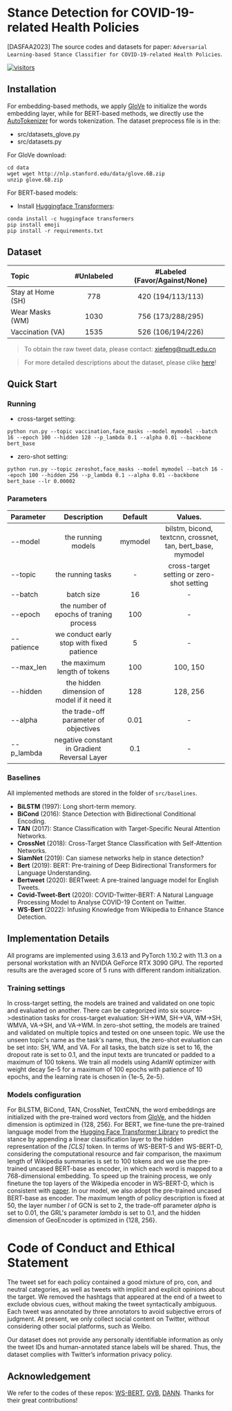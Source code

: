[visitors-img]: https://visitor-badge.glitch.me/badge?page_id=Xiefeng69.stance-detection-for-covid19-related-health-policies
[repo-url]: https://github.com/Xiefeng69/stance-detection-for-covid19-related-health-policies

# Stance Detection for COVID-19-related Health Policies

[DASFAA2023] The source codes and datasets for paper: `Adversarial Learning-based Stance Classifier for COVID-19-related Health Policies`.

[![visitors][visitors-img]][repo-url]

## Installation
For embedding-based methods, we apply [GloVe](https://github.com/stanfordnlp/GloVe) to initialize the words embedding layer, while for BERT-based methods, we directly use the [AutoTokenizer](https://huggingface.co/) for words tokenization. The dataset preprocess file is in the:

+ src/datasets_glove.py
+ src/datasets.py

For GloVe download:

```shell
cd data
wget wget http://nlp.stanford.edu/data/glove.6B.zip
unzip glove.6B.zip
```

For BERT-based models:

+ Install [Huggingface Transformers](https://huggingface.co/docs/transformers/installation):

```shell
conda install -c huggingface transformers
pip install emoji
pip install -r requirements.txt
```

## Dataset

| Topic   |  #Unlabeled |   #Labeled (Favor/Against/None) |
| :------------- | :----------: | :------------: |
| Stay at Home (SH) |   778   | 420 (194/113/113) |
| Wear Masks (WM)       |    1030     |  756 (173/288/295)  |
| Vaccination (VA)       |    1535     |  526 (106/194/226) |

> To obtain the raw tweet data, please contact: xiefeng@nudt.edu.cn

> For more detailed descriptions about the dataset, please clike [here](https://github.com/Xiefeng69/stance-detection-for-covid19-related-health-policies/tree/main/data)!

## Quick Start

### Running

+ cross-target setting:
```angular2html
python run.py --topic vaccination,face_masks --model mymodel --batch 16 --epoch 100 --hidden 128 --p_lambda 0.1 --alpha 0.01 --backbone bert_base
```

+ zero-shot setting:
```angular2html
python run.py --topic zeroshot,face_masks --model mymodel --batch 16 --epoch 100 --hidden 256 --p_lambda 0.1 --alpha 0.01 --backbone bert_base --lr 0.00002
```

### Parameters
| Parameter   |  Description |   Default |  Values. |
| :------------- | :----------: | :------------: |:------------: |
| --model | the running models   | mymodel | bilstm, bicond, textcnn, crossnet, tan, bert_base, mymodel |
| --topic | the running tasks    |  -  | cross-target setting or zero-shot setting |
| --batch | batch size     |  16 | - |
| --epoch | the number of epochs of traning process | 100 | - |
| --patience | we conduct early stop with fixed patience | 5 | - |
| --max_len | the maximum length of tokens | 100 | 100, 150|
| --hidden | the hidden dimension of model if it need it | 128 | 128, 256 |
| --alpha | the trade-off parameter of objectives | 0.01 | - |
| --p_lambda | negative constant in Gradient Reversal Layer | 0.1 | - |

### Baselines
All implemented methods are stored in the folder of `src/baselines`.

+ **BiLSTM** (1997): Long short-term memory.
+ **BiCond** (2016): Stance Detection with Bidirectional Conditional Encoding.
+ **TAN** (2017): Stance Classification with Target-Specific Neural Attention Networks.
+ **CrossNet** (2018): Cross-Target Stance Classification with Self-Attention Networks.
+ **SiamNet** (2019): Can siamese networks help in stance detection?
+ **Bert** (2019): BERT: Pre-training of Deep Bidirectional Transformers for Language Understanding.
+ **Bertweet** (2020): BERTweet: A pre-trained language model for English Tweets.
+ **Covid-Tweet-Bert** (2020): COVID-Twitter-BERT: A Natural Language Processing Model to Analyse COVID-19 Content on Twitter.
+ **WS-Bert** (2022): Infusing Knowledge from Wikipedia to Enhance Stance Detection.

## Implementation Details
All programs are implemented using 3.6.13 and PyTorch 1.10.2 with 11.3 on a personal workstation with an NVIDIA GeForce RTX 3090 GPU. The reported results are the averaged score of 5 runs with different random initialization.

### Training settings
In cross-target setting, the models are trained and validated on one topic and evaluated on another. There can be categorized into six source->destination tasks for cross-target evaluation: SH->WM, SH->VA, WM->SH, WMVA, VA->SH, and VA->WM. In zero-shot setting, the models are trained and validated on multiple topics and tested on one unseen topic. We use the unseen topic's name as the task's name, thus, the zero-shot evaluation can be set into: SH, WM, and VA. For all tasks, the batch size is set to 16, the dropout rate is set to 0.1, and the input texts are truncated or padded to a maximum of 100 tokens. We train all models using AdamW optimizer with weight decay 5e-5 for a maximum of 100 epochs with patience of 10 epochs, and the learning rate is chosen in {1e-5, 2e-5}.

### Models configuration
For BiLSTM, BiCond, TAN, CrossNet, TextCNN, the word embeddings are initialized with the pre-trained word vectors from [GloVe](https://github.com/stanfordnlp/GloVe), and the hidden dimension is optimized in {128, 256}. For BERT, we fine-tune the pre-trained language model from the [Hugging Face Transformer Library](https://huggingface.co/) to predict the stance by appending a linear classification layer to the hidden representation of the *[CLS]* token. In terms of WS-BERT-S and WS-BERT-D, considering the computational resource and fair comparison, the maximum length of Wikipedia summaries is set to 100 tokens and we use the pre-trained uncased BERT-base as encoder, in which each word is mapped to a 768-dimensional embedding. To speed up the training process, we only finetune the top layers of the Wikipedia encoder in WS-BERT-D, which is consistent with [paper](https://arxiv.org/abs/2204.03839). In our model, we also adopt the pre-trained uncased BERT-base as encoder. The maximum length of policy description is fixed at 50, the layer number *l* of GCN is set to 2, the trade-off parameter *alpha* is set to 0.01, the GRL's parameter *lambda* is set to 0.1, and the hidden dimension of GeoEncoder is optimized in {128, 256}.

# Code of Conduct and Ethical Statement
The tweet set for each policy contained a good mixture of pro, con, and neutral categories, as well as tweets with implicit and explicit opinions about the target. We removed the hashtags that appeared at the end of a tweet to exclude obvious cues, without making the tweet syntactically ambiguous. Each tweet was annotated by three annotators to avoid subjective errors of judgment. At present, we only collect social content on Twitter, without considering other social platforms, such as Weibo.

Our dataset does not provide any personally identifiable information as only the tweet IDs and human-annotated stance labels will be shared. Thus, the dataset complies with Twitter’s information privacy policy.

## Acknowledgement
We refer to the codes of these repos: [WS-BERT](https://github.com/zihaohe123/wiki-enhanced-stance-detection), [GVB](https://github.com/cuishuhao/GVB), [DANN](https://github.com/wogong/pytorch-dann). Thanks for their great contributions!

